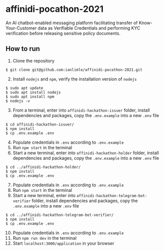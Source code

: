# affinidi-pocathon-2021
An AI chatbot-enabled messaging platform facilitating transfer of Know-Your-Customer data as Verifiable Credentials and performing KYC verification before releasing sensitive policy documents.

## How to run
1. Clone the repository
```
$ git clone git@github.com:ianlimle/affinidi-pocathon-2021.git
```
2. Install `nodejs` and `npm`, verify the installation version of `nodejs`
```
$ sudo apt update
$ sudo apt install nodejs
$ sudo apt install npm
$ nodejs -v
```
3. From a terminal, enter into `affinidi-hackathon-issuer` folder, install dependencies and packages, copy the `.env.example` into a new `.env` file
```
$ cd affinidi-hackathon-issuer/
$ npm install
$ cp .env.example .env
```
4. Populate credentials in `.env` according to `.env.example`
5. Run `npm start` in the terminal
6. Start a new terminal, enter into `affinidi-hackathon-holder` folder, install dependencies and packages, copy the `.env.example` into a new `.env` file
```
$ cd ../affinidi-hackathon-holder/
$ npm install
$ cp .env.example .env
```
7. Populate credentials in `.env` according to `.env.example`
8. Run `npm start` in the terminal
9. Start a new terminal, enter into `affinidi-hackathon-telegram-bot-verifier` folder, install dependencies and packages, copy the `.env.example` into a new `.env` file
```
$ cd ../affinidi-hackathon-telegram-bot-verifier/
$ npm install
$ cp .env.example .env
```
10. Populate credentials in `.env` according to `.env.example`
11. Run `npm run dev` in the terminal
12. Start `localhost:3000/application` in your browser
